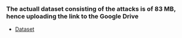 ### The actuall dataset consisting of the attacks is of 83 MB, hence uploading the link to the Google Drive
  * [Dataset](https://drive.google.com/file/d/1FQbC90QyGHR_3tvZA35E5PKbGiqAUZRp/view?usp=sharing)
